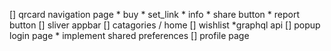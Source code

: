 
[] qrcard navigation page
        * buy
        * set_link
        * info
        * share button
        * report button
[] sliver appbar 
[] catagories / home
[] wishlist 
    *graphql api
[] popup login page
    * implement shared preferences
[] profile page